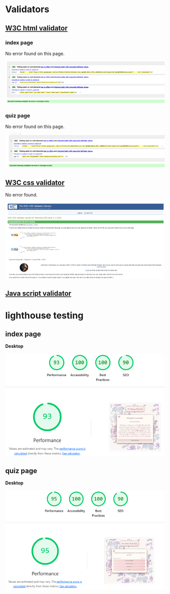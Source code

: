 # Validators

## [W3C html validator](https://validator.w3.org/nu/#textarea)

### index page

No error found on this page.

![screenshot of the HTML Validator](document/index-html-validator.png)


### quiz page

No error found on this page.

![screenshot of the HTML Validator](document/quiz-html-validator.png)


## [W3C css validator](https://jigsaw.w3.org/css-validator/validator)

No error found.

![screenshot of the CSS Validator](document/css-validator.png)


## [Java script validator](https://jshint.com/)





# lighthouse testing

## index page

**Desktop**

![Logo of the website](document/index-lighthouse.png)


## quiz page

**Desktop**

![Logo of the website](document/quiz-lighthouse.png)

